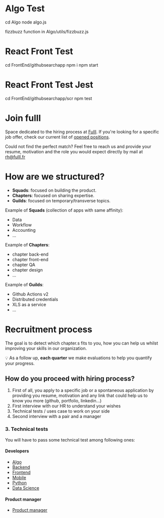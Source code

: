 # Algo Test

cd Algo
node algo.js

fizzbuzz function in Algo/utils/fizzbuzz.js

# React Front Test

cd FrontEnd/githubsearchapp
npm i
npm start

# React Front Test Jest

cd FrontEnd/githubsearchapp/scr
npm test

# Join fulll

Space dedicated to the hiring process at [Fulll](https://www.fulll.fr).
If you're looking for a specific job offer, check our current list of [opened positions](https://www.welcometothejungle.com/fr/companies/fulll).

Could not find the perfect match? Feel free to reach us and provide your resume, motivation and the role you would expect directly by mail at rh@fulll.fr

# How are we structured?

- **Squads**: focused on building the product.
- **Chapters**: focused on sharing expertise.
- **Guilds**: focused on temporary/transverse topics.

Example of **Squads** (collection of apps with same affinity):

- Data
- Workflow
- Accounting
- ...

Example of **Chapters**:

- chapter back-end
- chapter front-end
- chapter QA
- chapter design
- ...

Example of **Guilds**:

- Github Actions v2
- Distributed credentials
- XLS as a service
- ...

# Recruitment process

The goal is to detect which chapter.s fits to you, how you can help us whilst improving your skills in our organization.

:bulb: As a follow up, **each quarter** we make evaluations to help you quantify your progress.

## How do you proceed with hiring process?

1. First of all, you apply to a specific job or a spontaneous application by providing you resume, motivation and any link that could help us to know you more (github, portfolio, linkedin...)
2. First interview with our HR to understand your wishes
3. Technical tests / uses case to work on your side
4. Second interview with a pair and a manager

### 3. Technical tests

You will have to pass some technical test among following ones:

#### Developers

- [Algo](./Algo)
- [Backend](./Backend)
- [Frontend](./Frontend)
- [Mobile](./Mobile)
- [Python](./Python)
- [Data Science](./DataScience)

#### Product manager

- [Product manager](./ProductManager)
